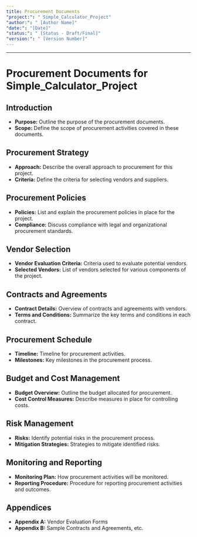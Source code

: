 ```yaml
---
title: Procurement Documents
"project:": " Simple_Calculator_Project"
"author:": " [Author Name]"
"date:": "[Date]"
"status:": " [Status - Draft/Final]"
"version:": " [Version Number]"
---
```

---
# Procurement Documents for Simple_Calculator_Project

## Introduction

- **Purpose:** Outline the purpose of the procurement documents.
- **Scope:** Define the scope of procurement activities covered in these documents.

## Procurement Strategy

- **Approach:** Describe the overall approach to procurement for this project.
- **Criteria:** Define the criteria for selecting vendors and suppliers.

## Procurement Policies

- **Policies:** List and explain the procurement policies in place for the project.
- **Compliance:** Discuss compliance with legal and organizational procurement standards.

## Vendor Selection

- **Vendor Evaluation Criteria:** Criteria used to evaluate potential vendors.
- **Selected Vendors:** List of vendors selected for various components of the project.

## Contracts and Agreements

- **Contract Details:** Overview of contracts and agreements with vendors.
- **Terms and Conditions:** Summarize the key terms and conditions in each contract.

## Procurement Schedule

- **Timeline:** Timeline for procurement activities.
- **Milestones:** Key milestones in the procurement process.

## Budget and Cost Management

- **Budget Overview:** Outline the budget allocated for procurement.
- **Cost Control Measures:** Describe measures in place for controlling costs.

## Risk Management

- **Risks:** Identify potential risks in the procurement process.
- **Mitigation Strategies:** Strategies to mitigate identified risks.

## Monitoring and Reporting

- **Monitoring Plan:** How procurement activities will be monitored.
- **Reporting Procedure:** Procedure for reporting procurement activities and outcomes.

## Appendices

- **Appendix A:** Vendor Evaluation Forms
- **Appendix B:** Sample Contracts and Agreements, etc.


